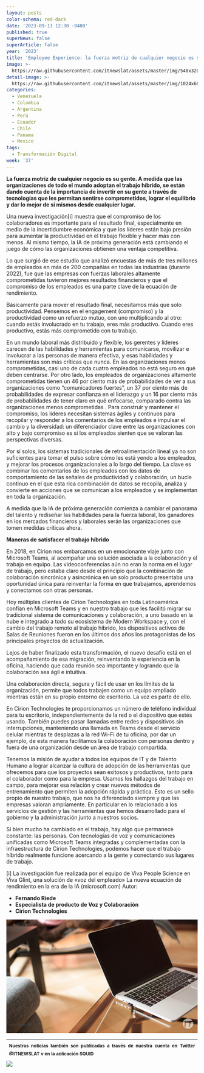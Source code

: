 ```yaml
---
layout: posts
color-schema: red-dark
date: '2023-09-13 12:30 -0400'
published: true
superNews: false
superArticle: false
year: '2023'
title: 'Employee Experience: la fuerza motriz de cualquier negocio es su gente'
image: >-
  https://raw.githubusercontent.com/itnewslat/assets/master/img/540x320/Remoto-trabajos-p.jpg
detail-image: >-
  https://raw.githubusercontent.com/itnewslat/assets/master/img/1024x680/Remoto-trabajos-g.jpg
categories:
  - Venezuela
  - Colombia
  - Argentina
  - Perú
  - Ecuador
  - Chile
  - Panama
  - Mexico
tags:
  - Transformación Digital
week: '37'
---
```

**La fuerza motriz de cualquier negocio es su gente. A medida que las organizaciones de todo el mundo adoptan el trabajo híbrido, se están dando cuenta de la importancia de invertir en su gente a través de tecnologías que les permitan sentirse comprometidos, lograr el equilibrio y dar lo mejor de sí mismos desde cualquier lugar.**

Una nueva investigación[i] muestra que el compromiso de los colaboradores es importante para el resultado final, especialmente en medio de la incertidumbre económica y que los líderes están bajo presión para aumentar la productividad en el trabajo flexible y hacer más con menos. Al mismo tiempo, la IA de próxima generación está cambiando el juego de cómo las organizaciones obtienen una ventaja competitiva.

Lo que surgió de ese estudio que analizó encuestas de más de tres millones de empleados en más de 200 compañías en todas las industrias (durante 2022), fue que las empresas con fuerzas laborales altamente comprometidas tuvieron mejores resultados financieros y que el compromiso de los empleados es una parte clave de la ecuación de rendimiento.

Básicamente para mover el resultado final, necesitamos más que solo productividad. Pensemos en el engagement (compromiso) y la productividad como un refuerzo mutuo, con uno multiplicando al otro: cuando estás involucrado en tu trabajo, eres más productivo. Cuando eres productivo, estás más comprometido con tu trabajo.

En un mundo laboral más distribuido y flexible, los gerentes y líderes carecen de las habilidades y herramientas para comunicarse, movilizar e involucrar a las personas de manera efectiva, y esas habilidades y herramientas son más críticas que nunca. En las organizaciones menos comprometidas, casi uno de cada cuatro empleados no está seguro en qué deben centrarse. Por otro lado, los empleados de organizaciones altamente comprometidas tienen un 46 por ciento más de probabilidades de ver a sus organizaciones como “comunicadores fuertes”, un 37 por ciento más de probabilidades de expresar confianza en el liderazgo y un 16 por ciento más de probabilidades de tener claro en qué enfocarse, comparado contra las organizaciones menos comprometidas
.
Para construir y mantener el compromiso, los líderes necesitan sistemas ágiles y continuos para recopilar y responder a los comentarios de los empleados e impulsar el cambio y la diversidad: un diferenciador clave entre las organizaciones con alto y bajo compromiso es si los empleados sienten que se valoran las perspectivas diversas.

Por sí solos, los sistemas tradicionales de retroalimentación lineal ya no son suficientes para tomar el pulso sobre cómo les está yendo a los empleados, y mejorar los procesos organizacionales a lo largo del tiempo. La clave es combinar los comentarios de los empleados con los datos de comportamiento de las señales de productividad y colaboración, un bucle continuo en el que esta rica combinación de datos se recopila, analiza y convierte en acciones que se comunican a los empleados y se implementan en toda la organización.

A medida que la IA de próxima generación comienza a cambiar el panorama del talento y rediseñar las habilidades para la fuerza laboral, los ganadores en los mercados financieros y laborales serán las organizaciones que tomen medidas críticas ahora.

**Maneras de satisfacer el trabajo híbrido**

En 2018, en Cirion nos embarcamos en un emocionante viaje junto con Microsoft Teams, al acompañar una solución asociada a la colaboración y el trabajo en equipo. Las videoconferencias aún no eran la norma en el lugar de trabajo, pero estaba claro desde el principio que la combinación de colaboración sincrónica y asincrónica en un solo producto presentaba una oportunidad única para reinventar la forma en que trabajamos, aprendemos y conectamos con otras personas.

Hoy múltiples clientes de Cirion Technologies en toda Latinoamérica confían en Microsoft Teams y en nuestro trabajo que les facilitó migrar su tradicional sistema de comunicaciones y colaboración, a uno basado en la nube e integrado a todo su ecosistema de Modern Workspace y, con el cambio del trabajo remoto al trabajo híbrido, los dispositivos activos de Salas de Reuniones fueron en los últimos dos años los protagonistas de los principales proyectos de actualización.

Lejos de haber finalizado esta transformación, el nuevo desafío está en el acompañamiento de esa migración, reinventando la experiencia en la oficina, haciendo que cada reunión sea importante y logrando que la colaboración sea ágil e intuitiva.

Una colaboración directa, segura y fácil de usar en los límites de la organización, permite que todos trabajen como un equipo ampliado mientras están en su propio entorno de escritorio. La voz es parte de ello.

En Cirion Technologies te proporcionamos un número de teléfono individual para tu escritorio, independientemente de la red o el dispositivo que estés usando. También puedes pasar llamadas entre redes y dispositivos sin interrupciones, manteniendo una llamada en Teams desde el servicio celular mientras te desplazas a la red Wi-Fi de tu oficina, por dar un ejemplo, de esta manera facilitamos la colaboración con personas dentro y fuera de una organización desde un área de trabajo compartida.

Tenemos la misión de ayudar a todos los equipos de IT y de Talento Humano a lograr alcanzar la cultura de adopción de las herramientas que ofrecemos para que los proyectos sean exitosos y productivos, tanto para el colaborador como para la empresa. Usamos los hallazgos del trabajo en campo, para mejorar esa relación y crear nuevos métodos de entrenamiento que permiten la adopción rápida y práctica. Esto es un sello propio de nuestro trabajo, que nos ha diferenciado siempre y que las empresas valoran ampliamente. En particular en lo relacionado a los servicios de gestión y las herramientas que hemos desarrollado para el gobierno y la administración junto a nuestros socios.

Si bien mucho ha cambiado en el trabajo, hay algo que permanece constante: las personas. Con tecnologías de voz y comunicaciones unificadas como Microsoft Teams integradas y complementadas con la infraestructura de Cirion Technologies, podemos hacer que el trabajo híbrido realmente funcione acercando a la gente y conectando sus lugares de trabajo.

[i] La investigación fue realizada por el equipo de Viva People Science en Viva Glint, una solución de «voz del empleado» La nueva ecuación de rendimiento en la era de la IA (microsoft.com)
Autor: 
- **Fernando Riede**
- **Especialista de producto de Voz y Colaboración**
- **Cirion Technologies**

![](https://raw.githubusercontent.com/itnewslat/assets/master/img/540x320/Remoto-trabajos-p.jpg)

<table style="height: 42px;" width="569">
<tbody>
<tr>
<td style="text-align: justify;"><sub><strong>Nuestras noticias también son publicadas a través de nuestra cuenta en Twitter <a href="https://twitter.com/itnewslat?lang=es">@ITNEWSLAT</a> y en la aplicación <a href="https://squidapp.co/en/">SQUID</a></strong></sub></td>
</tr>
</tbody>
</table>

<img src="https://tracker.metricool.com/c3po.jpg?hash=56f88a41e39ab42c063cc51676587a04"/>
